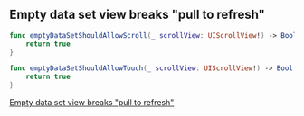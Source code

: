 ## Empty data set view breaks "pull to refresh"

```swift
func emptyDataSetShouldAllowScroll(_ scrollView: UIScrollView!) -> Bool {
    return true
}

func emptyDataSetShouldAllowTouch(_ scrollView: UIScrollView!) -> Bool {
    return true
}
```

[Empty data set view breaks "pull to refresh"](https://github.com/dzenbot/DZNEmptyDataSet/issues/43)
